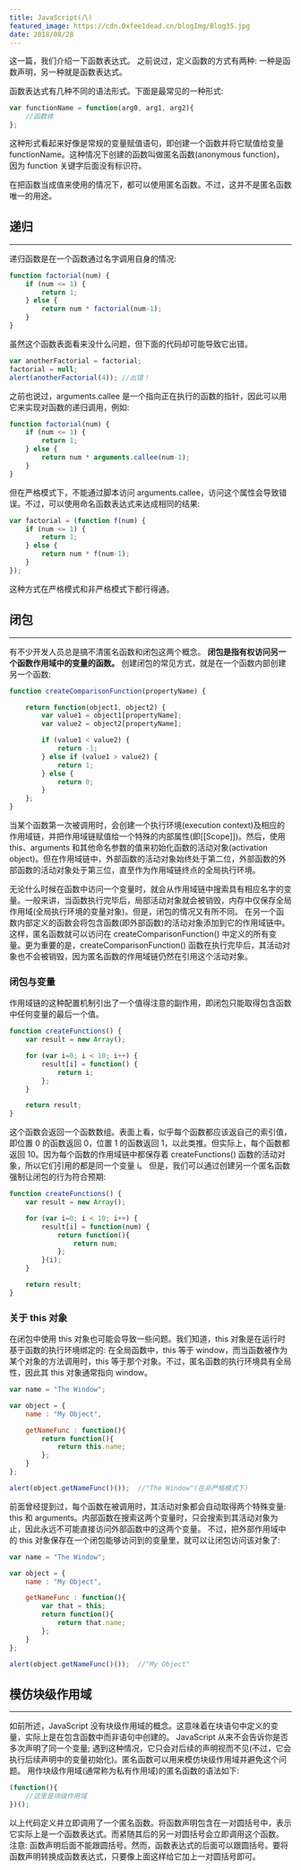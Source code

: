 ```yaml
---
title: JavaScript(八)
featured_image: https://cdn.0xfee1dead.cn/blogImg/Blog35.jpg
date: 2018/08/28
---
```


这一篇，我们介绍一下函数表达式。
之前说过，定义函数的方式有两种: 一种是函数声明，另一种就是函数表达式。

函数表达式有几种不同的语法形式。下面是最常见的一种形式: 
``` javascript
var functionName = function(arg0, arg1, arg2){
    //函数体 
};
```

这种形式看起来好像是常规的变量赋值语句，即创建一个函数并将它赋值给变量 functionName。这种情况下创建的函数叫做匿名函数(anonymous function)，因为 function 关键字后面没有标识符。

在把函数当成值来使用的情况下，都可以使用匿名函数。不过，这并不是匿名函数唯一的用途。

## 递归
***  
递归函数是在一个函数通过名字调用自身的情况: 
``` javascript
function factorial(num) {
    if (num <= 1) {
        return 1;
    } else {
        return num * factorial(num-1);
    }
}
```

虽然这个函数表面看来没什么问题，但下面的代码却可能导致它出错。
``` javascript
var anotherFactorial = factorial;
factorial = null;
alert(anotherFactorial(4)); //出错！
```

之前也说过，arguments.callee 是一个指向正在执行的函数的指针，因此可以用它来实现对函数的递归调用，例如: 
``` javascript
function factorial(num) {
    if (num <= 1) {
        return 1;
    } else {
        return num * arguments.callee(num-1);
    }
}
```

但在严格模式下，不能通过脚本访问 arguments.callee，访问这个属性会导致错误。不过，可以使用命名函数表达式来达成相同的结果: 
``` javascript
var factorial = (function f(num) {
    if (num <= 1) { 
        return 1;
    } else {
        return num * f(num-1);
    }
});
```

这种方式在严格模式和非严格模式下都行得通。

## 闭包
***  
有不少开发人员总是搞不清匿名函数和闭包这两个概念。
**闭包是指有权访问另一个函数作用域中的变量的函数。**
创建闭包的常见方式，就是在一个函数内部创建另一个函数: 
``` javascript
function createComparisonFunction(propertyName) {

    return function(object1, object2) {
        var value1 = object1[propertyName];
        var value2 = object2[propertyName];

        if (value1 < value2) {
            return -1;
        } else if (value1 > value2) {
            return 1;
        } else {
            return 0;
        }
    };
}
```

当某个函数第一次被调用时，会创建一个执行环境(execution context)及相应的作用域链，并把作用域链赋值给一个特殊的内部属性(即[[Scope]])。然后，使用 this、arguments 和其他命名参数的值来初始化函数的活动对象(activation object)。但在作用域链中，外部函数的活动对象始终处于第二位，外部函数的外部函数的活动对象处于第三位，直至作为作用域链终点的全局执行环境。

无论什么时候在函数中访问一个变量时，就会从作用域链中搜索具有相应名字的变量。一般来讲，当函数执行完毕后，局部活动对象就会被销毁，内存中仅保存全局作用域(全局执行环境的变量对象)。但是，闭包的情况又有所不同。
在另一个函数内部定义的函数会将包含函数(即外部函数)的活动对象添加到它的作用域链中。这样，匿名函数就可以访问在 createComparisonFunction() 中定义的所有变量。更为重要的是，createComparisonFunction() 函数在执行完毕后，其活动对象也不会被销毁，因为匿名函数的作用域链仍然在引用这个活动对象。

### 闭包与变量
作用域链的这种配置机制引出了一个值得注意的副作用，即闭包只能取得包含函数中任何变量的最后一个值。
``` javascript
function createFunctions() {
    var result = new Array();

    for (var i=0; i < 10; i++) {
        result[i] = function() {
            return i;
        };
    }

    return result;
} 
```

这个函数会返回一个函数数组。表面上看，似乎每个函数都应该返自己的索引值，即位置 0 的函数返回 0，位置 1 的函数返回 1，以此类推。但实际上，每个函数都返回 10。因为每个函数的作用域链中都保存着 createFunctions() 函数的活动对象，所以它们引用的都是同一个变量 i。
但是，我们可以通过创建另一个匿名函数强制让闭包的行为符合预期: 
``` javascript
function createFunctions() {
    var result = new Array();

    for (var i=0; i < 10; i++) {
        result[i] = function(num) {
            return function(){
                return num;
            };
        }(i);
    }

    return result;
}
```

### 关于 this 对象
在闭包中使用 this 对象也可能会导致一些问题。我们知道，this 对象是在运行时基于函数的执行环境绑定的: 在全局函数中，this 等于 window，而当函数被作为某个对象的方法调用时，this 等于那个对象。不过，匿名函数的执行环境具有全局性，因此其 this 对象通常指向 window。
``` javascript
var name = "The Window";

var object = {
    name : "My Object",

    getNameFunc : function(){
        return function(){
            return this.name;
        };
    }
};

alert(object.getNameFunc()());  //"The Window"(在非严格模式下)
```

前面曾经提到过，每个函数在被调用时，其活动对象都会自动取得两个特殊变量: this 和 arguments。内部函数在搜索这两个变量时，只会搜索到其活动对象为止，因此永远不可能直接访问外部函数中的这两个变量。
不过，把外部作用域中的 this 对象保存在一个闭包能够访问到的变量里，就可以让闭包访问该对象了: 
``` javascript
var name = "The Window";

var object = {
    name : "My Object",

    getNameFunc : function(){
        var that = this;
        return function(){
            return that.name;
        };
    }
};

alert(object.getNameFunc()());  //"My Object"
```

## 模仿块级作用域
***  
如前所述，JavaScript 没有块级作用域的概念。这意味着在块语句中定义的变量，实际上是在包含函数中而非语句中创建的。
JavaScript 从来不会告诉你是否多次声明了同一个变量; 遇到这种情况，它只会对后续的声明视而不见(不过，它会执行后续声明中的变量初始化)。匿名函数可以用来模仿块级作用域并避免这个问题。
用作块级作用域(通常称为私有作用域)的匿名函数的语法如下: 
``` javascript
(function(){
    //这里是块级作用域
})();
```
以上代码定义并立即调用了一个匿名函数。将函数声明包含在一对圆括号中，表示它实际上是一个函数表达式。而紧随其后的另一对圆括号会立即调用这个函数。
注意: 函数声明后面不能跟圆括号。然而，函数表达式的后面可以跟圆括号。要将函数声明转换成函数表达式，只要像上面这样给它加上一对圆括号即可。